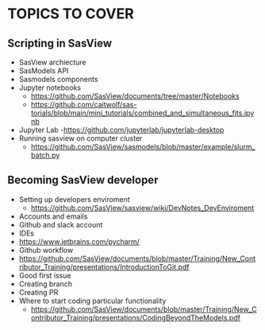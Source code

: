TOPICS TO COVER
===============

## Scripting in SasView
- SasView archiecture
- SasModels API
- Sasmodels components
- Jupyter notebooks
  - https://github.com/SasView/documents/tree/master/Notebooks
  - https://github.com/caitwolf/sas-torials/blob/main/mini_tutorials/combined_and_simultaneous_fits.ipynb 
- Jupyter Lab
  -https://github.com/jupyterlab/jupyterlab-desktop
- Running sasview on computer cluster
  - https://github.com/SasView/sasmodels/blob/master/example/slurm_batch.py


## Becoming SasView developer
- Setting up developers enviroment
  - https://github.com/SasView/sasview/wiki/DevNotes_DevEnviroment
- Accounts and emails
 - Github and slack  account 
- IDEs
 - https://www.jetbrains.com/pycharm/
- Github workflow
 - https://github.com/SasView/documents/blob/master/Training/New_Contributor_Training/presentations/IntroductionToGit.pdf
 - Good first issue
 - Creating branch
 - Creating PR
- Where to start coding particular functionality
  - https://github.com/SasView/documents/blob/master/Training/New_Contributor_Training/presentations/CodingBeyondTheModels.pdf
